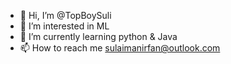 - 👋 Hi, I’m @TopBoySuli
- 👀 I’m interested in ML
- 🌱 I’m currently learning python & Java
- 📫 How to reach me sulaimanirfan@outlook.com

<!---
TopBoySuli/TopBoySuli is a ✨ special ✨ repository because its `README.md` (this file) appears on your GitHub profile.
You can click the Preview link to take a look at your changes.
--->
